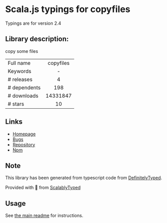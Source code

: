 
# Scala.js typings for copyfiles

Typings are for version 2.4

## Library description:
copy some files

|                    |                 |
| ------------------ | :-------------: |
| Full name          | copyfiles |
| Keywords           | - |
| # releases         | 4 |
| # dependents       | 198 |
| # downloads        | 14331847 |
| # stars            | 10 |

## Links
- [Homepage](https://github.com/calvinmetcalf/copyfiles#readme)
- [Bugs](https://github.com/calvinmetcalf/copyfiles/issues)
- [Repository](https://github.com/calvinmetcalf/copyfiles)
- [Npm](https://www.npmjs.com/package/copyfiles)
    


## Note
This library has been generated from typescript code from [DefinitelyTyped](https://definitelytyped.org).

Provided with :purple_heart: from [ScalablyTyped](https://github.com/oyvindberg/ScalablyTyped)

## Usage
See [the main readme](../../readme.md) for instructions.



